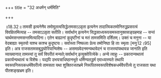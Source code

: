 +++
title = "32 अधर्मन् धर्ममिति"

+++
  
  
॥18.32॥ तामसी इत्यनेनैव तमोमूलत्वसिद्धेःतमसाऽऽवृता इत्यनेन
तादात्विकतमोनिरुद्धप्रसरत्वं विवक्षितमित्याह -- तमसाऽऽवृता
सतीति। सर्वार्थान् इत्यनेन सिद्धसाध्यरूपसमस्तानुक्तसङ्ग्रहमाह -- सन्तं
चार्थमसन्तमसन्तमित्यादिना। एतेन बाह्यानां कुदृष्टीनां च मतं तामसमिति
दर्शितम्। उक्तं च मनुना -- या वेदबाह्याः स्मृतयो याश्च काश्च कुदृष्टयः।
सर्वास्ता निष्फलाः प्रेत्य तमोनिष्ठा हि ताः स्मृताः \[मनुः12।95\] इति।
अत्र राजसतामसबुद्ध्योरियान्विशेषः -- असमग्रवेदनमन्यथावेदनं च
राजस्यांयथावन्न जानाति इति व्याख्यानात् तामस्यां तु सर्वं विपरीतं
मन्यते;सर्वार्थान् इत्युक्तेरित्येके। अन्ये त्वाहुः -- प्रकारान्यथात्वं
प्रकार्यन्यथात्वं च विशेषः। यद्यपि उभयत्राधिष्ठानभूते धर्मिण्यतद्धर्म
एवाध्यास्यते तथापि स्वरूपनिरूपकधर्मवैपरीत्ये तामसता यथा शुक्तिरजतभ्रमे
निरूपितस्वरूपविशेषकधर्मवैपरीत्ये तु राजसता यथा पीतशङ्खभ्रम इति।  
  
